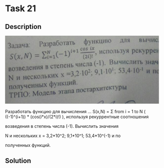 # Task 21

## Description

![Description](21_description.png)

Разработать функцию для вычисления ...
 S(x,N) = Σ from i = 1 to N ( ((-1)^(i+1)) \* (cos(i\*x)/(2\*i)!) ), используя рекуррентные соотношения

возведения в степень числа (-1). Вычислить значения

N и нескольких х = 3,2\*10^2; 9,1\*10^1; 53,4\*10^(-1) и по

полученных функций.

## Solution

```C++

```